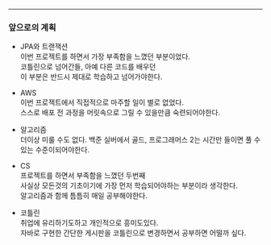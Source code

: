 
---

### 앞으로의 계획

- JPA와 트랜잭션  
이번 프로젝트를 하면서 가장 부족함을 느꼈던 부분이었다.  
코틀린으로 넘어간들, 아예 다른 코드를 배우던  
이 부분은 반드시 제대로 학습하고 넘어가야한다.

- AWS  
이번 프로젝트에서 직접적으로 마주할 일이 별로 없었다.  
스스로 배포 전 과정을 머릿속으로 그릴 수 있을만큼 숙련되어야한다.

- 알고리즘  
더이상 미룰 수도 없다. 백준 실버에서 골드, 프로그래머스 2는 시간만 들이면 풀 수 있는 수준이되어야한다.

- CS  
프로젝트를 하면서 부족함을 느꼈던 두번째  
사실상 모든것의 기초이기에 가장 먼저 학습되어야하는 부분이라 생각한다.  
알고리즘과 함께 틈틈히 매일 공부해야한다.

- 코틀린  
취업에 유리하기도하고 개인적으로 흥미도있다.  
자바로 구현한 간단한 게시판을 코틀린으로 변경하면서 공부하면 어떨까 싶다.  


